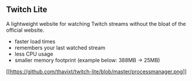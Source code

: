 ## Twitch Lite

A lightweight website for watching Twitch streams without the bloat of the official website.

- faster load times
- remembers your last watched stream
- less CPU usage
- smaller memory footprint (example below: 388MB -> 25MB)

[[https://github.com/thavixt/twitch-lite/blob/master/processmanager.png]]

